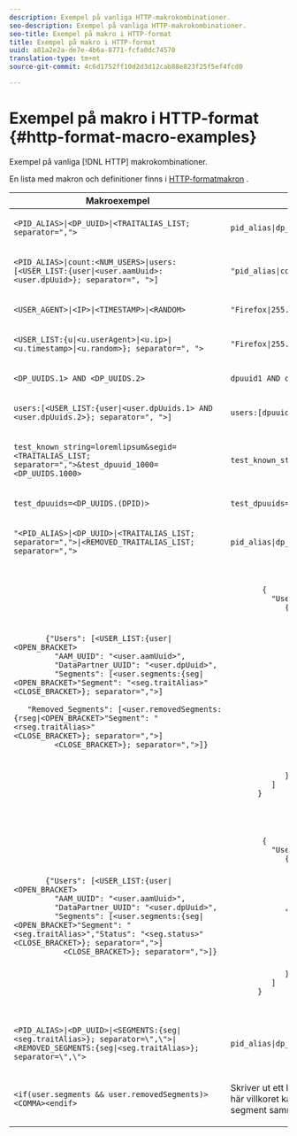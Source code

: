 ```yaml
---
description: Exempel på vanliga HTTP-makrokombinationer.
seo-description: Exempel på vanliga HTTP-makrokombinationer.
seo-title: Exempel på makro i HTTP-format
title: Exempel på makro i HTTP-format
uuid: a81a2e2a-de7e-4b6a-8771-fcfa0dc74570
translation-type: tm+mt
source-git-commit: 4c6d1752ff10d2d3d12cab88e823f25f5ef4fcd0

---
```



# Exempel på makro i HTTP-format {#http-format-macro-examples}

Exempel på vanliga [!DNL HTTP] makrokombinationer.

En lista med makron och definitioner finns i [HTTP-formatmakron](../formats/web-formats.md) .

<table id="table_D5FAC5D056ED49D79FA883197EF8F42E"> 
 <thead> 
  <tr> 
   <th colname="col1" class="entry"> Makroexempel </th> 
   <th colname="col2" class="entry"> Utdataformat </th> 
  </tr> 
 </thead>
 <tbody> 
  <tr> 
   <td colname="col1"> <p> <code>&lt;PID_ALIAS&gt;|&lt;DP_UUID&gt;|&lt;TRAITALIAS_LIST; separator=","&gt;</code> </p> </td> 
   <td colname="col2"> <p> <code>pid_alias|dp_uuid|trait_1,trait_2</code> </p> </td> 
  </tr> 
  <tr> 
   <td colname="col1"> <p> <code>&lt;PID_ALIAS&gt;|count:&lt;NUM_USERS&gt;|users:[&lt;USER_LIST:{user|&lt;user.aamUuid&gt;:&lt;user.dpUuid&gt;}; separator=", "&gt;]</code> </p> </td> 
   <td colname="col2"> <p> <code>"pid_alias|count:2|users:[uuid1:dpuuid1, uuid2:dpuuid2]"</code> </p> </td> 
  </tr> 
  <tr> 
   <td colname="col1"> <p> <code>&lt;USER_AGENT&gt;|&lt;IP&gt;|&lt;TIMESTAMP&gt;|&lt;RANDOM&gt;</code> </p> </td> 
   <td colname="col2"> <p> <code>"Firefox|255.255.255.255|1395758143|42341"</code> </p> </td> 
  </tr> 
  <tr> 
   <td colname="col1"> <p> <code>&lt;USER_LIST:{u|&lt;u.userAgent&gt;|&lt;u.ip&gt;|&lt;u.timestamp&gt;|&lt;u.random&gt;}; separator=", "&gt;</code> </p> </td> 
   <td colname="col2"> <p> <code>"Firefox|255.255.255.255|1395758143|42341"</code> </p> </td> 
  </tr> 
  <tr> 
   <td colname="col1"> <p> <code>&lt;DP_UUIDS.1&gt; AND &lt;DP_UUIDS.2&gt;</code> </p> </td> 
   <td colname="col2"> <p> <code>dpuuid1 AND dpuuid2</code> </p> </td> 
  </tr> 
  <tr> 
   <td colname="col1"> <p> <code>users:[&lt;USER_LIST:{user|&lt;user.dpUuids.1&gt; AND &lt;user.dpUuids.2&gt;}; separator=", "&gt;]</code> </p> </td> 
   <td colname="col2"> <p> <code>users:[dpuuid1 AND dpuuid2]</code> </p> </td> 
  </tr> 
  <tr> 
   <td colname="col1"> <p> <code>test_known_string=loremlipsum&amp;segid=&lt;TRAITALIAS_LIST; separator=","&gt;&amp;test_dpuuid_1000=&lt;DP_UUIDS.1000&gt;</code> </p> </td> 
   <td colname="col2"> <p> <code>test_known_string=loremlipsum&amp;segid=trait_1,trait_2&amp;test_dpuuid_1000=dpuuid_1000</code> </p> </td> 
  </tr> 
  <tr> 
   <td colname="col1"> <p> <code>test_dpuuids=&lt;DP_UUIDS.(DPID)&gt;</code> </p> </td> 
   <td colname="col2"> <p> <code>test_dpuuids=dpuuid2</code> </p> </td> 
  </tr> 
  <tr> 
   <td colname="col1"> <p> <code>"&lt;PID_ALIAS&gt;|&lt;DP_UUID&gt;|&lt;TRAITALIAS_LIST; separator=","&gt;|&lt;REMOVED_TRAITALIAS_LIST; separator=","&gt;</code> </p> </td> 
   <td colname="col2"> <p> <code>pid_alias|dp_uuid|trait_1,trait_2|trait_3,trait_4</code> </p> </td> 
  </tr> 
  <tr> 
   <td colname="col1"> <p> 
     <code>
       {"Users":&nbsp;[&lt;USER_LIST:{user|&lt;OPEN_BRACKET&gt; 
      &nbsp;&nbsp;&nbsp;"AAM_UUID":&nbsp;"&lt;user.aamUuid&gt;", 
      &nbsp;&nbsp;&nbsp;"DataPartner_UUID":&nbsp;"&lt;user.dpUuid&gt;", 
      &nbsp;&nbsp;&nbsp;"Segments":&nbsp;[&lt;user.segments:{seg|&lt;OPEN_BRACKET&gt;"Segment":&nbsp;"&lt;seg.traitAlias&gt;"&lt;CLOSE_BRACKET&gt;};&nbsp;separator=","&gt;] 
      &nbsp;&nbsp;&nbsp;"Removed_Segments":&nbsp;[&lt;user.removedSegments:{rseg|&lt;OPEN_BRACKET&gt;"Segment":&nbsp;"&lt;rseg.traitAlias&gt;"&lt;CLOSE_BRACKET&gt;};&nbsp;separator=","&gt;] 
      &nbsp;&nbsp;&nbsp;&lt;CLOSE_BRACKET&gt;};&nbsp;separator=","&gt;]} 
     </code> </p> </td> 
   <td colname="col2"> <p> 
     <code>
       {&nbsp;&nbsp; 
      &nbsp;&nbsp;&nbsp;"Users":[&nbsp;&nbsp; 
      &nbsp;&nbsp;&nbsp;&nbsp;&nbsp;&nbsp;{&nbsp;&nbsp; 
      &nbsp;&nbsp;&nbsp;&nbsp;&nbsp;&nbsp;&nbsp;&nbsp;&nbsp;"AAM_UUID":"uuid1", 
      &nbsp;&nbsp;&nbsp;&nbsp;&nbsp;&nbsp;&nbsp;&nbsp;&nbsp;"DataPartner_UUID":"dpuuid1", 
      &nbsp;&nbsp;&nbsp;&nbsp;&nbsp;&nbsp;&nbsp;&nbsp;&nbsp;"Segments":[&nbsp;&nbsp; 
      &nbsp;&nbsp;&nbsp;&nbsp;&nbsp;&nbsp;&nbsp;&nbsp;&nbsp;&nbsp;&nbsp;&nbsp;{&nbsp;&nbsp; 
      &nbsp;&nbsp;&nbsp;&nbsp;&nbsp;&nbsp;&nbsp;&nbsp;&nbsp;&nbsp;&nbsp;&nbsp;&nbsp;&nbsp;&nbsp;"Segment":"alias1" 
      &nbsp;&nbsp;&nbsp;&nbsp;&nbsp;&nbsp;&nbsp;&nbsp;&nbsp;&nbsp;&nbsp;&nbsp;}, 
      &nbsp;&nbsp;&nbsp;&nbsp;&nbsp;&nbsp;&nbsp;&nbsp;&nbsp;&nbsp;&nbsp;&nbsp;{&nbsp;&nbsp; 
      &nbsp;&nbsp;&nbsp;&nbsp;&nbsp;&nbsp;&nbsp;&nbsp;&nbsp;&nbsp;&nbsp;&nbsp;&nbsp;&nbsp;&nbsp;"Segment":"alias2" 
      &nbsp;&nbsp;&nbsp;&nbsp;&nbsp;&nbsp;&nbsp;&nbsp;&nbsp;&nbsp;&nbsp;&nbsp;} 
      &nbsp;&nbsp;&nbsp;&nbsp;&nbsp;&nbsp;&nbsp;&nbsp;&nbsp;], 
      &nbsp;&nbsp;&nbsp;&nbsp;&nbsp;&nbsp;&nbsp;&nbsp;&nbsp;"Removed_Segments":[&nbsp;&nbsp; 
      &nbsp;&nbsp;&nbsp;&nbsp;&nbsp;&nbsp;&nbsp;&nbsp;&nbsp;&nbsp;&nbsp;&nbsp;{&nbsp;&nbsp; 
      &nbsp;&nbsp;&nbsp;&nbsp;&nbsp;&nbsp;&nbsp;&nbsp;&nbsp;&nbsp;&nbsp;&nbsp;&nbsp;&nbsp;&nbsp;"Segment":"alias3" 
      &nbsp;&nbsp;&nbsp;&nbsp;&nbsp;&nbsp;&nbsp;&nbsp;&nbsp;&nbsp;&nbsp;&nbsp;}, 
      &nbsp;&nbsp;&nbsp;&nbsp;&nbsp;&nbsp;&nbsp;&nbsp;&nbsp;&nbsp;&nbsp;&nbsp;{&nbsp;&nbsp; 
      &nbsp;&nbsp;&nbsp;&nbsp;&nbsp;&nbsp;&nbsp;&nbsp;&nbsp;&nbsp;&nbsp;&nbsp;&nbsp;&nbsp;&nbsp;"Segment":"alias4" 
      &nbsp;&nbsp;&nbsp;&nbsp;&nbsp;&nbsp;&nbsp;&nbsp;&nbsp;&nbsp;&nbsp;&nbsp;} 
      &nbsp;&nbsp;&nbsp;&nbsp;&nbsp;&nbsp;&nbsp;&nbsp;&nbsp;] 
      &nbsp;&nbsp;&nbsp;&nbsp;&nbsp;&nbsp;} 
      &nbsp;&nbsp;&nbsp;] 
      } 
     </code> </p> </td> 
  </tr> 
  <tr> 
   <td colname="col1"> <p> 
     <code>
       {"Users":&nbsp;[&lt;USER_LIST:{user|&lt;OPEN_BRACKET&gt; 
      &nbsp;&nbsp;&nbsp;"AAM_UUID":&nbsp;"&lt;user.aamUuid&gt;", 
      &nbsp;&nbsp;&nbsp;"DataPartner_UUID":&nbsp;"&lt;user.dpUuid&gt;", 
      &nbsp;&nbsp;&nbsp;"Segments":&nbsp;[&lt;user.segments:{seg|&lt;OPEN_BRACKET&gt;"Segment":&nbsp;"&lt;seg.traitAlias&gt;","Status":&nbsp;"&lt;seg.status&gt;"&lt;CLOSE_BRACKET&gt;};&nbsp;separator=","&gt;] 
      &nbsp;&nbsp;&nbsp;&nbsp;&nbsp;&lt;CLOSE_BRACKET&gt;};&nbsp;separator=","&gt;]} 
     </code> </p> </td> 
   <td colname="col2"> <p> 
     <code>
       {&nbsp;&nbsp; 
      &nbsp;&nbsp;&nbsp;"Users":[&nbsp;&nbsp; 
      &nbsp;&nbsp;&nbsp;&nbsp;&nbsp;&nbsp;{&nbsp;&nbsp; 
      &nbsp;&nbsp;&nbsp;&nbsp;&nbsp;&nbsp;&nbsp;&nbsp;&nbsp;"AAM_UUID":"uuid1", 
      &nbsp;&nbsp;&nbsp;&nbsp;&nbsp;&nbsp;&nbsp;&nbsp;&nbsp;"DataPartner_UUID":"dpuuid1", 
      &nbsp;&nbsp;&nbsp;&nbsp;&nbsp;&nbsp;&nbsp;&nbsp;&nbsp;"Segments":[&nbsp;&nbsp; 
      &nbsp;&nbsp;&nbsp;&nbsp;&nbsp;&nbsp;&nbsp;&nbsp;&nbsp;&nbsp;&nbsp;&nbsp;{&nbsp;&nbsp; 
      &nbsp;&nbsp;&nbsp;&nbsp;&nbsp;&nbsp;&nbsp;&nbsp;&nbsp;&nbsp;&nbsp;&nbsp;&nbsp;&nbsp;&nbsp;"Segment":"alias1" 
      &nbsp;&nbsp;&nbsp;&nbsp;&nbsp;&nbsp;"Status":"1" 
      &nbsp;&nbsp;&nbsp;&nbsp;&nbsp;&nbsp;&nbsp;&nbsp;&nbsp;&nbsp;&nbsp;&nbsp;}, 
      &nbsp;&nbsp;&nbsp;&nbsp;&nbsp;&nbsp;&nbsp;&nbsp;&nbsp;&nbsp;&nbsp;&nbsp;{&nbsp;&nbsp; 
      &nbsp;&nbsp;&nbsp;&nbsp;&nbsp;&nbsp;&nbsp;&nbsp;&nbsp;&nbsp;&nbsp;&nbsp;&nbsp;&nbsp;&nbsp;"Segment":"alias2" 
      &nbsp;&nbsp;&nbsp;&nbsp;&nbsp;&nbsp;&nbsp;&nbsp;&nbsp;&nbsp;&nbsp;&nbsp;&nbsp;&nbsp;&nbsp;"Status":"0" 
      &nbsp;&nbsp;&nbsp;&nbsp;&nbsp;&nbsp;&nbsp;&nbsp;&nbsp;&nbsp;&nbsp;&nbsp;} 
      &nbsp;&nbsp;&nbsp;&nbsp;&nbsp;&nbsp;&nbsp;&nbsp;&nbsp;] 
      &nbsp;&nbsp;&nbsp;&nbsp;&nbsp;&nbsp;} 
      &nbsp;&nbsp;&nbsp;] 
      } 
     </code> </p> </td> 
  </tr> 
  <tr> 
   <td colname="col1"> <p> <code>&lt;PID_ALIAS&gt;|&lt;DP_UUID&gt;|&lt;SEGMENTS:{seg|&lt;seg.traitAlias&gt;}; separator=\",\"&gt;|&lt;REMOVED_SEGMENTS:{seg|&lt;seg.traitAlias&gt;}; separator=\",\"&gt;</code> </p> </td> 
   <td colname="col2"> <p> <code>pid_alias|dp_uuid|trait_1,trait_2|trait_3,trait_4</code> </p> </td> 
  </tr> 
  <tr> 
   <td colname="col1"> <p> <code>&lt;if(user.segments &amp;&amp; user.removedSegments)&gt;&lt;COMMA&gt;&lt;endif&gt;</code> </p> </td> 
   <td colname="col2"> <p>Skriver ut ett kommatecken om fälten <code>segments</code> och <code>removedSegments</code> inte är tomma. Det här villkoret kan användas för POST-begäranden när listor för segment och borttagna segment sammanfogas. </p> </td> 
  </tr> 
 </tbody> 
</table>

